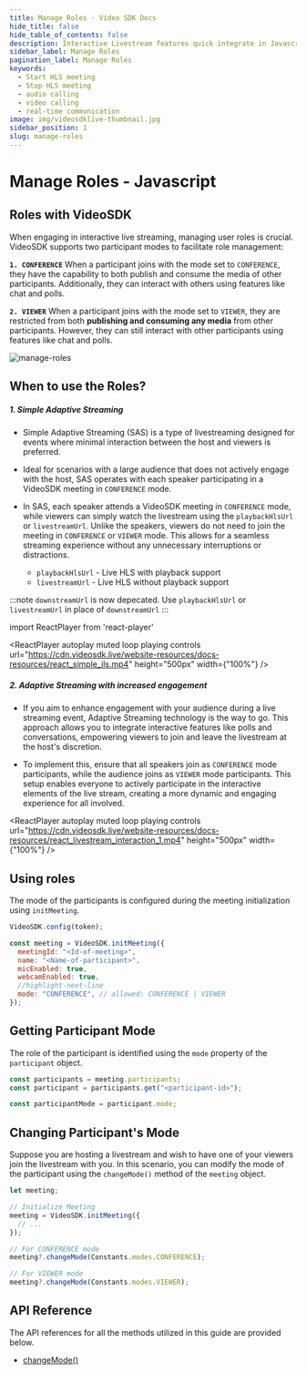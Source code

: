 ```yaml
---
title: Manage Roles - Video SDK Docs
hide_title: false
hide_table_of_contents: false
description: Interactive Livestream features quick integrate in Javascript, React JS, Android, IOS, React Native, Flutter with Video SDK to add live video & audio conferencing to your applications.
sidebar_label: Manage Roles
pagination_label: Manage Roles
keywords:
  - Start HLS meeting
  - Stop HLS meeting
  - audio calling
  - video calling
  - real-time communication
image: img/videosdklive-thumbnail.jpg
sidebar_position: 1
slug: manage-roles
---
```


# Manage Roles - Javascript

## Roles with VideoSDK

When engaging in interactive live streaming, managing user roles is crucial. VideoSDK supports two participant modes to facilitate role management:

**`1. CONFERENCE`** When a participant joins with the mode set to `CONFERENCE`, they have the capability to both publish and consume the media of other participants. Additionally, they can interact with others using features like chat and polls.

**`2. VIEWER`** When a participant joins with the mode set to `VIEWER`, they are restricted from both **publishing and consuming any media** from other participants. However, they can still interact with other participants using features like chat and polls.

![manage-roles](https://cdn.videosdk.live/website-resources/docs-resources/meeting_modes.jpg)

## When to use the Roles?

##### 1. Simple Adaptive Streaming

- Simple Adaptive Streaming (SAS) is a type of livestreaming designed for events where minimal interaction between the host and viewers is preferred.

- Ideal for scenarios with a large audience that does not actively engage with the host, SAS operates with each speaker participating in a VideoSDK meeting in `CONFERENCE` mode. 


- In SAS, each speaker attends a VideoSDK meeting in `CONFERENCE` mode, while viewers can simply watch the livestream using the `playbackHlsUrl` or `livestreamUrl`. Unlike the speakers, viewers do not need to join the meeting in `CONFERENCE` or `VIEWER` mode. This allows for a seamless streaming experience without any unnecessary interruptions or distractions.
  - `playbackHlsUrl` - Live HLS with playback support
  - `livestreamUrl` - Live HLS without playback support

:::note
`downstreamUrl` is now depecated. Use `playbackHlsUrl` or `livestreamUrl` in place of `downstreamUrl`
:::


import ReactPlayer from 'react-player'

<div style={{textAlign: 'center'}}>

<ReactPlayer autoplay muted loop playing controls url="https://cdn.videosdk.live/website-resources/docs-resources/react_simple_ils.mp4" height="500px" width={"100%"} />

</div>

##### 2. Adaptive Streaming with increased engagement

- If you aim to enhance engagement with your audience during a live streaming event, Adaptive Streaming technology is the way to go. This approach allows you to integrate interactive features like polls and conversations, empowering viewers to join and leave the livestream at the host's discretion.

- To implement this, ensure that all speakers join as `CONFERENCE` mode participants, while the audience joins as `VIEWER` mode participants. This setup enables everyone to actively participate in the interactive elements of the live stream, creating a more dynamic and engaging experience for all involved.

<div style={{textAlign: 'center'}}>

<ReactPlayer autoplay muted loop playing controls url="https://cdn.videosdk.live/website-resources/docs-resources/react_livestream_interaction_1.mp4" height="500px" width={"100%"} />

</div>

## Using roles

The mode of the participants is configured during the meeting initialization using `initMeeting`.

```js
VideoSDK.config(token);

const meeting = VideoSDK.initMeeting({
  meetingId: "<Id-of-meeting>",
  name: "<Name-of-participant>",
  micEnabled: true,
  webcamEnabled: true,
  //highlight-next-line
  mode: "CONFERENCE", // allowed: CONFERENCE | VIEWER
});
```

## Getting Participant Mode

The role of the participant is identified using the `mode` property of the `participant` object.

```js
const participants = meeting.participants;
const participant = participants.get("<participant-id>");

const participantMode = participant.mode;
```

## Changing Participant's Mode

Suppose you are hosting a livestream and wish to have one of your viewers join the livestream with you. In this scenario, you can modify the mode of the participant using the `changeMode()` method of the `meeting` object.

```js
let meeting;

// Initialize Meeting
meeting = VideoSDK.initMeeting({
  // ...
});

// For CONFERENCE mode
meeting?.changeMode(Constants.modes.CONFERENCE);

// For VIEWER mode
meeting?.changeMode(Constants.modes.VIEWER);
```

## API Reference

The API references for all the methods utilized in this guide are provided below.

- [changeMode()](/javascript/api/sdk-reference/meeting-class/methods#changemode)
